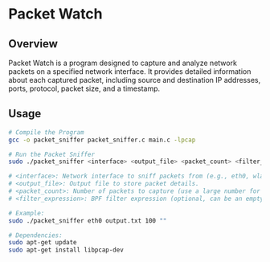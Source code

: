 # Packet Watch

## Overview

Packet Watch is a program designed to capture and analyze network packets on a specified network interface. It provides detailed information about each captured packet, including source and destination IP addresses, ports, protocol, packet size, and a timestamp.

## Usage

```bash
# Compile the Program
gcc -o packet_sniffer packet_sniffer.c main.c -lpcap

# Run the Packet Sniffer
sudo ./packet_sniffer <interface> <output_file> <packet_count> <filter_expression>

# <interface>: Network interface to sniff packets from (e.g., eth0, wlan0).
# <output_file>: Output file to store packet details.
# <packet_count>: Number of packets to capture (use a large number for continuous capture).
# <filter_expression>: BPF filter expression (optional, can be an empty string).

# Example:
sudo ./packet_sniffer eth0 output.txt 100 ""

# Dependencies:
sudo apt-get update
sudo apt-get install libpcap-dev
